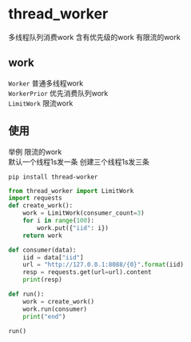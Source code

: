 <!--
 * @Date: 2021-06-24 17:51:10
 * @LastEditors: recar
 * @LastEditTime: 2021-06-24 19:17:27
-->
# thread_worker
多线程队列消费work 含有优先级的work 有限流的work

## work
`Worker` 普通多线程work  
`WorkerPrior` 优先消费队列work  
`LimitWork` 限流work  

## 使用

举例 限流的work  
默认一个线程1s发一条 创建三个线程1s发三条  

`pip install thread-worker`  

```python
from thread_worker import LimitWork
import requests
def create_work():
    work = LimitWork(consumer_count=3)
    for i in range(100):
        work.put({"iid": i})
    return work

def consumer(data):
    iid = data["iid"]
    url = "http://127.0.0.1:8088/{0}".format(iid)
    resp = requests.get(url=url).content
    print(resp)

def run():
    work = create_work()
    work.run(consumer)
    print("end")

run()
```

